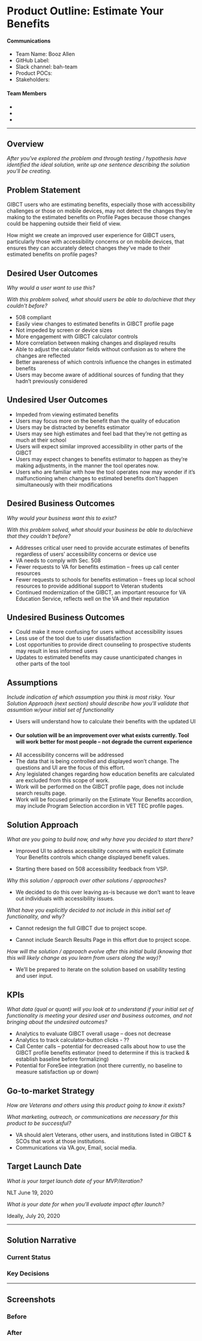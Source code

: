 # Product Outline: Estimate Your Benefits

#### Communications
- Team Name: Booz Allen
- GitHub Label: 
- Slack channel: bah-team
- Product POCs:
- Stakeholders: 

#### Team Members

- 
- 
- 
---

## Overview
*After you've explored the problem and through testing / hypothesis have identified the ideal solution, write up one sentence describing the solution you'll be creating.*

## Problem Statement
GIBCT users who are estimating benefits, especially those with accessibility challenges or those on mobile devices, may not detect the changes they’re making to the estimated benefits on Profile Pages because those changes could be happening outside their field of view.   

How might we create an improved user experience for GIBCT users, particularly those with accessibility concerns or on mobile devices, that ensures they can accurately detect changes they’ve made to their estimated benefits on profile pages?

 
## Desired User Outcomes

*Why would a user want to use this?*

*With this problem solved, what should users be able to do/achieve that they couldn't before?*

-	508 compliant
-	Easily view changes to estimated benefits in GIBCT profile page
-	Not impeded by screen or device sizes
-	More engagement with GIBCT calculator controls 
-	More correlation between making changes and displayed results 
-	Able to adjust the calculator fields without confusion as to where the changes are reflected
-	Better awareness of which controls influence the changes in estimated benefits
-	Users may become aware of additional sources of funding that they hadn’t previously considered


## Undesired User Outcomes

-	Impeded from viewing estimated benefits
-	Users may focus more on the benefit than the quality of education
-	Users may be distracted by benefits estimator
-	Users may see high estimates and feel bad that they’re not getting as much at their school
-	Users will expect similar improved accessibility in other parts of the GIBCT
-	Users may expect changes to benefits estimator to happen as they’re making adjustments, in the manner the tool operates now.  
-	Users who are familiar with how the tool operates now may wonder if it’s malfunctioning when changes to estimated benefits don’t happen simultaneously with their modifications 


## Desired Business Outcomes

*Why would your business want this to exist?*

*With this problem solved, what should your business be able to do/achieve that they couldn't before?*

-	Addresses critical user need to provide accurate estimates of benefits regardless of users’ accessibility concerns or device use
-	VA needs to comply with Sec. 508
-	Fewer requests to VA for benefits estimation – frees up call center resources
-	Fewer requests to schools for benefits estimation – frees up local school resources to provide additional support to Veteran students
-	Continued modernization of the GIBCT, an important resource for VA Education Service, reflects well on the VA and their reputation 


## Undesired Business Outcomes

-	Could make it more confusing for users without accessibility issues
-	Less use of the tool due to user dissatisfaction
-	Lost opportunities to provide direct counseling to prospective students may result in less informed users
-	Updates to estimated benefits may cause unanticipated changes in other parts of the tool


## Assumptions
*Include indication of which assumption you think is most risky. Your Solution Approach (next section) should describe how you'll validate that assumtion w/your initial set of functionality*

- Users will understand how to calculate their benefits with the updated UI
- #### Our solution will be an improvement over what exists currently. Tool will work better for most people – not degrade the current experience ####
- All accessibility concerns will be addressed
- The data that is being controlled and displayed won’t change.  The questions and UI are the focus of this effort. 
- Any legislated changes regarding how education benefits are calculated are excluded from this scope of work.  
- Work will be performed on the GIBCT profile page, does not include search results page. 
- Work will be focused primarily on the Estimate Your Benefits accordion, may include Program Selection accordion in VET TEC profile pages. 


## Solution Approach

*What are you going to build now, and why have you decided to start there?*

- Improved UI to address accessibility concerns with explicit Estimate Your Benefits controls which change displayed benefit values.

- Starting there based on 508 accessibility feedback from VSP. 

*Why this solution / approach over other solutions / approaches?*

- We decided to do this over leaving as-is because we don’t want to leave out individuals with accessibility issues. 

*What have you explicitly decided to not include in this initial set of functionality, and why?*

- Cannot redesign the full GIBCT due to project scope. 

- Cannot include Search Results Page in this effort due to project scope. 

*How will the solution / approach evolve after this initial build (knowing that this will likely change as you learn from users along the way)?*

- We’ll be prepared to iterate on the solution based on usability testing and user input. 

## KPIs
*What data (qual or quant) will you look at to understand if your initial set of functionality is meeting your desired user and business outcomes, and not bringing about the undesired outcomes?*

-	Analytics to evaluate GIBCT overall usage – does not decrease
-	Analytics to track calculator-button clicks - ??
-	Call Center calls – potential for decreased calls about how to use the GIBCT profile benefits estimator (need to determine if this is tracked & establish baseline before formalizing) 
-	Potential for ForeSee integration (not there currently, no baseline to measure satisfaction up or down)


## Go-to-market Strategy
*How are Veterans and others using this product going to know it exists?*

*What marketing, outreach, or communications are necessary for this product to be successful?*

- VA should alert Veterans, other users, and institutions listed in GIBCT & SCOs that work at those institutions.
- Communications via VA.gov, Email, social media.


## Target Launch Date
*What is your target launch date of your MVP/iteration?*

NLT June 19, 2020

*What is your date for when you'll evaluate impact after launch?*

Ideally, July 20, 2020

---

## Solution Narrative

### Current Status

### Key Decisions

---
   
## Screenshots

### Before

### After
